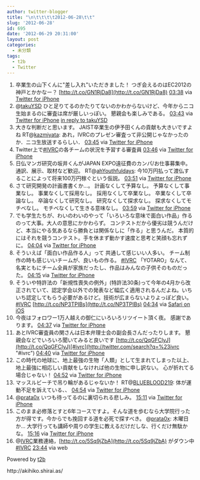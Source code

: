 ```yaml
---
author: twitter-blogger
title: "\n\t\t\t\t2012-06-28\t\t"
slug: '2012-06-28'
id: 695
date: '2012-06-29 20:31:00'
layout: post
categories:
  - 未分類
tags:
  - t2b
  - Twitter
---
```


<div xmlns:georss="http://www.georss.org/georss">

1.  <span><span>卒業生の山下くんに"差し入れ"いただきました！ つぎ会えるのはEC2012の神戸とかかなー？ [http://t.co/GN1RjDa8](http://t.co/GN1RjDa8)</span> <span>[<span>03:38</span>](http://twitter.com/o_ob/status/218352593037041664) <span>via [Twitter for iPhone](http://twitter.com/download/iphone)</span></span></span>
2.  <span><span>@[takuYSD](http://twitter.com/takuYSD "takuYSD") ひと足りてるのかたりてないのかわからないけど、今年からニコ生始まるのに審査は席が厳しいっぽい。 懇親会も楽しみである。</span> <span>[<span>03:43</span>](http://twitter.com/o_ob/status/218354044295589888) <span>via [Twitter for iPhone](http://twitter.com/download/iphone)</span> [in reply to takuYSD](http://twitter.com/takuYSD/status/217584337980362752)</span></span>
3.  <span><span>大きな判断だと思います。 JAIST卒業生の伊予田くんの貢献も大きいですよね RT@[kazmiyata](http://twitter.com/kazmiyata "kazmiyata"): あれ，IVRCのプレゼン審査って非公開じゃなかったのか．ニコ生放送するらしい．</span> <span>[<span>03:45</span>](http://twitter.com/o_ob/status/218354365147254784) <span>via [Twitter for iPhone](http://twitter.com/download/iphone)</span></span></span>
4.  <span><span>Twitter上で[#IVRC](http://twitter.com/search?q=%23IVRC "#IVRC")の各チームの状況を予習する審査員</span> <span>[<span>03:46</span>](http://twitter.com/o_ob/status/218354701316530177) <span>via [Twitter for iPhone](http://twitter.com/download/iphone)</span></span></span>
5.  <span><span>日仏マンガ研究の坂井くんがJAPAN EXPO遠征費のカンパ/お仕事募集中。通訳、展示、取材など歓迎。 RT@[ahYouthfuldays](http://twitter.com/ahYouthfuldays "ahYouthfuldays"): 今10万円払って渡仏することによって将来100万円稼ぐという仮説。</span> <span>[<span>03:51</span>](http://twitter.com/o_ob/status/218355888656883714) <span>via [Twitter for iPhone](http://twitter.com/download/iphone)</span></span></span>
6.  <span><span>さて研究開発の計画書書くか...。 計画なくして予算なし。 予算なくして事業なし。 事業なくして採用なし。 採用なくして卒業なし。 卒業なくして卒論なし。 卒論なくして研究なし。 研究なくして探求なし。 探求なくしてモチベなし。 モチベなくして生きる意味なし。</span> <span>[<span>03:59</span>](http://twitter.com/o_ob/status/218358063466422272) <span>via [Twitter for iPhone](http://twitter.com/download/iphone)</span></span></span>
7.  <span><span>でも学生たちが、わいのわいのやって「いろいろな意味で面白い作品」作るのって大事。大人の意思にかかわらず。 コンテストだから優劣は競うんだけど、本当にやる気あるなら勝負とは関係なしに「作る」と思うんだ。 本質的にはそれを競うコンテスト。手を休まず動かす速度と思考と笑顔も忘れずに。</span> <span>[<span>04:04</span>](http://twitter.com/o_ob/status/218359308553949185) <span>via [Twitter for iPhone](http://twitter.com/download/iphone)</span></span></span>
8.  <span><span>そういえば「面白い作品作る人」って 共通して感じいい人多い。 チーム制作の時も感じいいチームが、良いもの作る。 [#IVRC](http://twitter.com/search?q=%23IVRC "#IVRC") 「YOTARO」なんて、名実ともにチーム全員が家族だったし、作品はみんなの子供そのものだった。</span> <span>[<span>04:15</span>](http://twitter.com/o_ob/status/218362097363468288) <span>via [Twitter for iPhone](http://twitter.com/download/iphone)</span></span></span>
9.  <span><span>そういや特許法の「新規性喪失の例外」(特許法30条)って今年の4月から改正されていて、認定学会以外での発表など幅広く適用されるんだよね。いちいち認定してもらう必要があるけど。技術が広まらないよりよっぽど良い。[#IVRC](http://twitter.com/search?q=%23IVRC "#IVRC") [http://t.co/NP3TPIBs](http://t.co/NP3TPIBs)</span> <span>[<span>04:34</span>](http://twitter.com/o_ob/status/218366783202136064) <span>via [Safari on iOS](http://www.apple.com)</span></span></span>
10.  <span><span>今夜はフォロワー1万人越えの御仁にいろいろリツイート頂く夜。 感謝であります。</span> <span>[<span>04:37</span>](http://twitter.com/o_ob/status/218367455389683712) <span>via [Twitter for iPhone](http://twitter.com/download/iphone)</span></span></span>
11.  <span><span>あとIVRC審査員の関さんは日本弁理士会の副会長さんだったりします。 懇親会などでいろいろ聞いてみると良いです [http://t.co/QqGFClyJ](http://t.co/QqGFClyJ)[#ivrc](http://twitter.com/search?q=%23ivrc "#ivrc")</span> <span>[<span>04:40</span>](http://twitter.com/o_ob/status/218368317881192448) <span>via [Twitter for iPhone](http://twitter.com/download/iphone)</span></span></span>
12.  <span><span>この時代の地球に、地上最強の生物「人類」として生まれてしまった以上、地上最強に相応しい貢献をしなければ他の生物に申し訳ない。 心が折れてる場合じゃない！</span> <span>[<span>04:52</span>](http://twitter.com/o_ob/status/218371197929390080) <span>via [Twitter for iPhone](http://twitter.com/download/iphone)</span></span></span>
13.  <span><span>マッスルビーチで吊り輪があるじゃないか！ RT@[BLUEBLOOD219](http://twitter.com/BLUEBLOOD219 "BLUEBLOOD219"): 体が運動不足を訴えている、、</span> <span>[<span>04:54</span>](http://twitter.com/o_ob/status/218371722624245760) <span>via [Twitter for iPhone](http://twitter.com/download/iphone)</span></span></span>
14.  <span><span>@[prata0x](http://twitter.com/prata0x "prata0x") いつも待ってるのに裏切られる悲しみ。</span> <span>[<span>15:11</span>](http://twitter.com/o_ob/status/218527151090184192) <span>via [Twitter for iPhone](http://twitter.com/download/iphone)</span></span></span>
15.  <span><span>このまま必修落とすと6年コースですよ。そんな道を歩むなら大学院行った方が得です。今からでも挽回する道を必死で探すべき。 @[prata0x](http://twitter.com/prata0x "prata0x"): 木曜日か… 大学行っても講師や周りの学生に教えるだけだしな、行くだけ無駄かな。</span> <span>[<span>15:16</span>](http://twitter.com/o_ob/status/218528280263917568) <span>via [Twitter for iPhone](http://twitter.com/download/iphone)</span></span></span>
16.  <span><span>@[IVRC](http://twitter.com/IVRC "IVRC")業務連絡，[http://t.co/5Sq9jZbA](http://t.co/5Sq9jZbA) がダウン中[#IVRC](http://twitter.com/search?q=%23IVRC "#IVRC")</span> <span>[<span>23:44</span>](http://twitter.com/o_ob/status/218656277092503553) <span>via web</span></span></span>

</div>

Powered by [t2b](http://t2b.utilz.jp/)

<div>http://akihiko.shirai.as/</div>